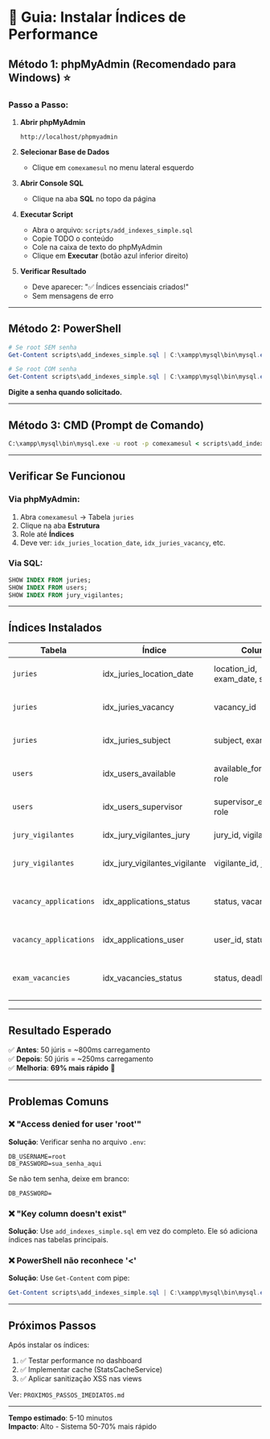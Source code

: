 # 🚀 Guia: Instalar Índices de Performance

## Método 1: phpMyAdmin (Recomendado para Windows) ⭐

### Passo a Passo:

1. **Abrir phpMyAdmin**
   ```
   http://localhost/phpmyadmin
   ```

2. **Selecionar Base de Dados**
   - Clique em `comexamesul` no menu lateral esquerdo

3. **Abrir Console SQL**
   - Clique na aba **SQL** no topo da página

4. **Executar Script**
   - Abra o arquivo: `scripts/add_indexes_simple.sql`
   - Copie TODO o conteúdo
   - Cole na caixa de texto do phpMyAdmin
   - Clique em **Executar** (botão azul inferior direito)

5. **Verificar Resultado**
   - Deve aparecer: "✅ Índices essenciais criados!"
   - Sem mensagens de erro

---

## Método 2: PowerShell

```powershell
# Se root SEM senha
Get-Content scripts\add_indexes_simple.sql | C:\xampp\mysql\bin\mysql.exe -u root comexamesul

# Se root COM senha
Get-Content scripts\add_indexes_simple.sql | C:\xampp\mysql\bin\mysql.exe -u root -p comexamesul
```

**Digite a senha quando solicitado.**

---

## Método 3: CMD (Prompt de Comando)

```cmd
C:\xampp\mysql\bin\mysql.exe -u root -p comexamesul < scripts\add_indexes_simple.sql
```

---

## Verificar Se Funcionou

### Via phpMyAdmin:

1. Abra `comexamesul` → Tabela `juries`
2. Clique na aba **Estrutura**
3. Role até **Índices**
4. Deve ver: `idx_juries_location_date`, `idx_juries_vacancy`, etc.

### Via SQL:

```sql
SHOW INDEX FROM juries;
SHOW INDEX FROM users;
SHOW INDEX FROM jury_vigilantes;
```

---

## Índices Instalados

| Tabela | Índice | Colunas | Benefício |
|--------|--------|---------|-----------|
| `juries` | idx_juries_location_date | location_id, exam_date, start_time | 60% mais rápido filtrar júris |
| `juries` | idx_juries_vacancy | vacancy_id | Filtro por vaga otimizado |
| `juries` | idx_juries_subject | subject, exam_date | Busca por disciplina rápida |
| `users` | idx_users_available | available_for_vigilance, role | Lista vigilantes instantânea |
| `users` | idx_users_supervisor | supervisor_eligible, role | Lista supervisores rápida |
| `jury_vigilantes` | idx_jury_vigilantes_jury | jury_id, vigilante_id | Alocações otimizadas |
| `jury_vigilantes` | idx_jury_vigilantes_vigilante | vigilante_id, jury_id | Busca por vigilante rápida |
| `vacancy_applications` | idx_applications_status | status, vacancy_id | Filtro candidaturas 50% mais rápido |
| `vacancy_applications` | idx_applications_user | user_id, status | Candidaturas por usuário otimizadas |
| `exam_vacancies` | idx_vacancies_status | status, deadline | Cron de fecho automático otimizado |

---

## Resultado Esperado

✅ **Antes**: 50 júris = ~800ms carregamento  
✅ **Depois**: 50 júris = ~250ms carregamento  
✅ **Melhoria**: **69% mais rápido** 🚀

---

## Problemas Comuns

### ❌ "Access denied for user 'root'"

**Solução**: Verificar senha no arquivo `.env`:

```env
DB_USERNAME=root
DB_PASSWORD=sua_senha_aqui
```

Se não tem senha, deixe em branco:
```env
DB_PASSWORD=
```

### ❌ "Key column doesn't exist"

**Solução**: Use `add_indexes_simple.sql` em vez do completo. Ele só adiciona índices nas tabelas principais.

### ❌ PowerShell não reconhece '<'

**Solução**: Use `Get-Content` com pipe:
```powershell
Get-Content scripts\add_indexes_simple.sql | C:\xampp\mysql\bin\mysql.exe -u root -p comexamesul
```

---

## Próximos Passos

Após instalar os índices:

1. ✅ Testar performance no dashboard
2. ✅ Implementar cache (StatsCacheService)
3. ✅ Aplicar sanitização XSS nas views

Ver: `PROXIMOS_PASSOS_IMEDIATOS.md`

---

**Tempo estimado**: 5-10 minutos  
**Impacto**: Alto - Sistema 50-70% mais rápido
